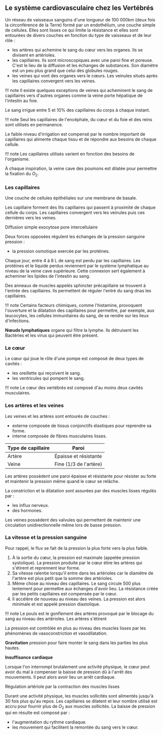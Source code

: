 ## Le système cardiovasculaire chez les Vertébrés

Un réseau de vaisseaux sanguins d'une longueur de 100 000km (deux fois la circonférence de la Terre) formé par un endothélium, une couche simple de cellules. Elles sont lisses ce qui limite la résistance et elles sont entourées de divers couches en fonction du type de vaisseaux et de leur rôle :

* les artères qui achemine le sang du cœur vers les organes. Ils se divisent en artérioles.
* les capillaires. Ils sont microscopiques avec une paroi fine et poreuse. C'est le lieu de la diffusion et les échanges de substances. Son diamètre est un peu plus grand que celui des globules rouges.
* les veines qui vont des organes vers le cœurs. Les veinules situés après les capillaires convergent vers les veines.

!!! note
    Il existe quelques exceptions de veines qui acheminent le sang de capillaires vers d'autres organes comme la veine porte hépatique de l'intestin au foie.

Le sang irrigue entre 5 et 10% des capillaires du corps à chaque instant.

!!! note
    Seul les capillaires de l'encéphale, du cœur et du foie et des reins sont utilisés en permanence.

Le faible niveau d'irrigation est compensé par le nombre important de capillaires qui alimente chaque tissu et de répondre aux besoins de chaque cellule.

!!! note
    Les capillaires utilisés varient en fonction des besoins de l'organisme.

À chaque inspiration, la veine cave des poumons est dilatée pour permettre la fixation du $O_2$.

### Les capillaires

Une couche de cellules épithéliales sur une membrane de basale.

Les capillaire forment des lits capillaires qui passent à proximité de chaque cellule du corps. Les capillaires convergent vers les veinules puis ces dernières vers les veines.

Diffusion simple exocytose pore intercellulaire

Deux forces opposées régulent les échanges de la pression sanguine pression : 
* la pression osmotique exercée par les protéines.

Chaque jour, entre 4 à 8 L de sang est perdu par les capillaires. Les protéines et le liquide perdus reviennent par le système lymphatique au niveau de la veine cave supérieure. Cette connexion sert également à acheminer les lipides de l'intestin au sang.

Des anneaux de muscles appelés sphincter précapillaire se trouvent à l'entrée des capillaires. Ils permettent de réguler l'entré du sang dnas les capillaires.

!!! note
    Certains facteurs chimiques, comme l'histamine, provoquent l'ouverture et la dilatation des capillaires pour permettre, par exemple, aux leucocytes, les cellules immunitaires du sang, de se rendre sur les lieux d'infections.

__Nœuds lymphatiques__ organe qui filtre la lymphe. Ils détruisent les Bactéries et les virus qui peuvent être présent.

### Le cœur

Le cœur qui joue le rôle d'une pompe est composé de deux types de cavités :

* les oreillette qui reçoivent le sang.
* les ventricules qui pompent le sang.

!!! note
    Le cœur des vertébrés est composé d'au moins deux cavités musculaires.

### Les artères et les veines

Les veines et les artères sont entourés de couches :

* externe composée de tissus conjonctifs élastiques pour reprendre sa forme.
* interne composée de fibres musculaires lisses.

Type de capillaire  | Paroi
--------------------|---
Artère              | Épaisse et résistante
Veine               | Fine (1/3 de l'artère)
Les artères possèdent une paroi épaisse et résistante pour résister au forte et maintenir la pression même quand le cœur se relâche.

La constriction et la dilatation sont assurées par des muscles lisses régulés par :

* les influx nerveux.
* des hormones.

Les veines possèdent des valvules qui permettent de maintenir une circulation unidirectionnelle même lors de basse pression.

### La vitesse et la pression sanguine

Pour rappel, le flux se fait de la pression la plus forte vers la plus faible.

1. À la sortie du cœur, la pression est maximale (appelée pression systolique). La pression produite par le cœur étire les artères qui s'étirent et reprennent leur forme.
2. Sa vitesse ralentie lorsqu'il entre dans les artérioles car le diamètre de l'artère est plus petit que la somme des artérioles.
3. Même chose au niveau des capillaires. Le sang circule 500 plus lentement pour permettre aux échanges d'avoir lieu. La résistance créée par les petits capillaires est compensée par le cœur.
4. Il accélère de nouveau au niveau des veines. La pression est alors minimale et est appelé pression diastolique.

!!! note
    Le pouls est le gonflement des artères provoqué par le blocage du sang au niveau des artérioles. Les artères s'étirent

La pression est contrôlée en plus au niveau des muscles lisses par les phénomènes de vasoconstriction et vasodilatation.

__Gravitation__ pression pour faire monter le sang dans les parties les plus hautes.

__Insuffisance cardiaque__

Lorsque l'on interrompt brutalement une activité physique, le cœur peut avoir du mal à compenser la baisse de pression dû à l'arrêt des mouvements. Il peut alors avoir lieu un arrêt cardiaque.

Régulation artériole par la contraction des muscles lisses

Durant une activité physique, les muscles sollicités sont alimentés jusqu'à 30 fois plus qu'au repos. Les capillaires se dilatent et leur nombre utilisé est accru pour fournir plus de $O_2$ aux muscles sollicités. La baisse de pression qui en résulte est composé par :

* l'augmentation du rythme cardiaque.
* les mouvement qui facilitent la remontée du sang vers le cœur.
